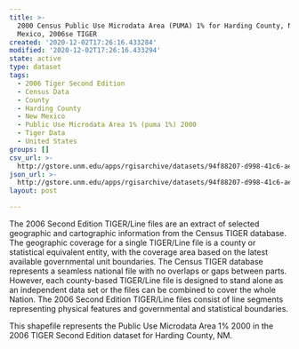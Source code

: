 ```yaml
---
title: >-
  2000 Census Public Use Microdata Area (PUMA) 1% for Harding County, New
  Mexico, 2006se TIGER
created: '2020-12-02T17:26:16.433284'
modified: '2020-12-02T17:26:16.433294'
state: active
type: dataset
tags:
  - 2006 Tiger Second Edition
  - Census Data
  - County
  - Harding County
  - New Mexico
  - Public Use Microdata Area 1% (puma 1%) 2000
  - Tiger Data
  - United States
groups: []
csv_url: >-
  http://gstore.unm.edu/apps/rgisarchive/datasets/94f88207-d998-41c6-aed6-5fe168fbb1cb/tgr2006se_hard_puma1.derived.csv
json_url: >-
  http://gstore.unm.edu/apps/rgisarchive/datasets/94f88207-d998-41c6-aed6-5fe168fbb1cb/tgr2006se_hard_puma1.derived.json
layout: post

---
```

The 2006 Second Edition TIGER/Line files are an extract of selected geographic and cartographic information from the Census TIGER database.  The geographic coverage for a single TIGER/Line file is a county or statistical equivalent entity, with the coverage area based on the latest available governmental unit boundaries. The Census TIGER database represents a seamless national file with no overlaps or gaps between parts.  However, each county-based TIGER/Line file is designed to stand alone as an independent data set or the files can be combined to cover the whole Nation.  The 2006 Second Edition  TIGER/Line files consist of line segments representing physical features and governmental and statistical boundaries.

This shapefile represents the Public Use Microdata Area 1% 2000 in the 2006 TIGER Second Edition dataset for Harding County, NM.
